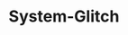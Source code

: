 ---
title: System-Glitch
github: https://github.com/System-Glitch
mode: dark
transition: 3s
archetype:
- Minimalistic
- Editor’s Choice
---